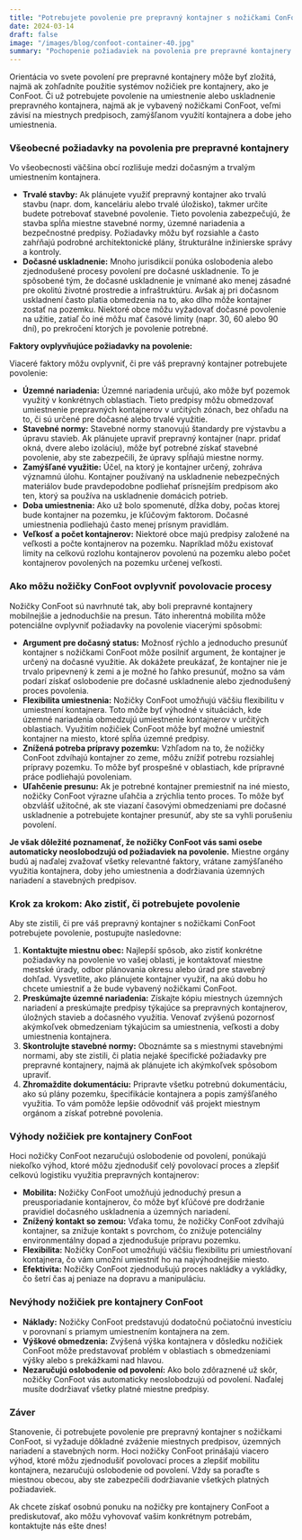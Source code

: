 ```yaml
---
title: "Potrebujete povolenie pre prepravný kontajner s nožičkami ConFoot?"
date: 2024-03-14
draft: false
image: "/images/blog/confoot-container-40.jpg"
summary: "Pochopenie požiadaviek na povolenia pre prepravné kontajnery s nožičkami ConFoot. Zistite viac o dočasnom vs. trvalom umiestnení a o tom, ako môže ConFoot zjednodušiť logistiku."
---
```


Orientácia vo svete povolení pre prepravné kontajnery môže byť zložitá, najmä ak zohľadníte použitie systémov nožičiek pre kontajnery, ako je ConFoot. Či už potrebujete povolenie na umiestnenie alebo uskladnenie prepravného kontajnera, najmä ak je vybavený nožičkami ConFoot, veľmi závisí na miestnych predpisoch, zamýšľanom využití kontajnera a dobe jeho umiestnenia.

### Všeobecné požiadavky na povolenia pre prepravné kontajnery

Vo všeobecnosti väčšina obcí rozlišuje medzi dočasným a trvalým umiestnením kontajnera.

*   **Trvalé stavby:** Ak plánujete využiť prepravný kontajner ako trvalú stavbu (napr. dom, kanceláriu alebo trvalé úložisko), takmer určite budete potrebovať stavebné povolenie. Tieto povolenia zabezpečujú, že stavba spĺňa miestne stavebné normy, územné nariadenia a bezpečnostné predpisy. Požiadavky môžu byť rozsiahle a často zahŕňajú podrobné architektonické plány, štrukturálne inžinierske správy a kontroly.
*   **Dočasné uskladnenie:** Mnoho jurisdikcií ponúka oslobodenia alebo zjednodušené procesy povolení pre dočasné uskladnenie. To je spôsobené tým, že dočasné uskladnenie je vnímané ako menej zásadné pre okolitú životné prostredie a infraštruktúru. Avšak aj pri dočasnom uskladnení často platia obmedzenia na to, ako dlho môže kontajner zostať na pozemku. Niektoré obce môžu vyžadovať dočasné povolenie na užitie, zatiaľ čo iné môžu mať časové limity (napr. 30, 60 alebo 90 dní), po prekročení ktorých je povolenie potrebné.

**Faktory ovplyvňujúce požiadavky na povolenie:**

Viaceré faktory môžu ovplyvniť, či pre váš prepravný kontajner potrebujete povolenie:

*   **Územné nariadenia:** Územné nariadenia určujú, ako môže byť pozemok využitý v konkrétnych oblastiach. Tieto predpisy môžu obmedzovať umiestnenie prepravných kontajnerov v určitých zónach, bez ohľadu na to, či sú určené pre dočasné alebo trvalé využitie.
*   **Stavebné normy:** Stavebné normy stanovujú štandardy pre výstavbu a úpravu stavieb. Ak plánujete upraviť prepravný kontajner (napr. pridať okná, dvere alebo izoláciu), môže byť potrebné získať stavebné povolenie, aby ste zabezpečili, že úpravy spĺňajú miestne normy.
*   **Zamýšľané využitie:** Účel, na ktorý je kontajner určený, zohráva významnú úlohu. Kontajner používaný na uskladnenie nebezpečných materiálov bude pravdepodobne podliehať prísnejším predpisom ako ten, ktorý sa používa na uskladnenie domácich potrieb.
*   **Doba umiestnenia:** Ako už bolo spomenuté, dĺžka doby, počas ktorej bude kontajner na pozemku, je kľúčovým faktorom. Dočasné umiestnenia podliehajú často menej prísnym pravidlám.
*   **Veľkosť a počet kontajnerov:** Niektoré obce majú predpisy založené na veľkosti a počte kontajnerov na pozemku. Napríklad môžu existovať limity na celkovú rozlohu kontajnerov povolenú na pozemku alebo počet kontajnerov povolených na pozemku určenej veľkosti.

### Ako môžu nožičky ConFoot ovplyvniť povolovacie procesy

Nožičky ConFoot sú navrhnuté tak, aby boli prepravné kontajnery mobilnejšie a jednoduchšie na presun. Táto inherentná mobilita môže potenciálne ovplyvniť požiadavky na povolenie viacerými spôsobmi:

*   **Argument pre dočasný status:** Možnosť rýchlo a jednoducho presunúť kontajner s nožičkami ConFoot môže posilniť argument, že kontajner je určený na dočasné využitie. Ak dokážete preukázať, že kontajner nie je trvalo pripevnený k zemi a je možné ho ľahko presunúť, možno sa vám podarí získať oslobodenie pre dočasné uskladnenie alebo zjednodušený proces povolenia.
*   **Flexibilita umiestnenia:** Nožičky ConFoot umožňujú väčšiu flexibilitu v umiestnení kontajnera. Toto môže byť výhodné v situáciách, kde územné nariadenia obmedzujú umiestnenie kontajnerov v určitých oblastiach. Využitím nožičiek ConFoot môže byť možné umiestniť kontajner na miesto, ktoré spĺňa územné predpisy.
*   **Znížená potreba prípravy pozemku:** Vzhľadom na to, že nožičky ConFoot zdvíhajú kontajner zo zeme, môžu znížiť potrebu rozsiahlej prípravy pozemku. To môže byť prospešné v oblastiach, kde prípravné práce podliehajú povoleniam.
*   **Uľahčenie presunu:** Ak je potrebné kontajner premiestniť na iné miesto, nožičky ConFoot výrazne uľahčia a zrýchlia tento proces. To môže byť obzvlášť užitočné, ak ste viazaní časovými obmedzeniami pre dočasné uskladnenie a potrebujete kontajner presunúť, aby ste sa vyhli porušeniu povolení.

**Je však dôležité poznamenať, že nožičky ConFoot vás sami osebe automaticky neoslobodzujú od požiadaviek na povolenie.** Miestne orgány budú aj naďalej zvažovať všetky relevantné faktory, vrátane zamýšľaného využitia kontajnera, doby jeho umiestnenia a dodržiavania územných nariadení a stavebných predpisov.

### Krok za krokom: Ako zistiť, či potrebujete povolenie

Aby ste zistili, či pre váš prepravný kontajner s nožičkami ConFoot potrebujete povolenie, postupujte nasledovne:

1.  **Kontaktujte miestnu obec:** Najlepší spôsob, ako zistiť konkrétne požiadavky na povolenie vo vašej oblasti, je kontaktovať miestne mestské úrady, odbor plánovania okresu alebo úrad pre stavebný dohľad. Vysvetlite, ako plánujete kontajner využiť, na akú dobu ho chcete umiestniť a že bude vybavený nožičkami ConFoot.
2.  **Preskúmajte územné nariadenia:** Získajte kópiu miestnych územných nariadení a preskúmajte predpisy týkajúce sa prepravných kontajnerov, úložných stavieb a dočasného využitia. Venovať zvýšenú pozornosť akýmkoľvek obmedzeniam týkajúcim sa umiestnenia, veľkosti a doby umiestnenia kontajnera.
3.  **Skontrolujte stavebné normy:** Oboznámte sa s miestnymi stavebnými normami, aby ste zistili, či platia nejaké špecifické požiadavky pre prepravné kontajnery, najmä ak plánujete ich akýmkoľvek spôsobom upraviť.
4.  **Zhromaždite dokumentáciu:** Pripravte všetku potrebnú dokumentáciu, ako sú plány pozemku, špecifikácie kontajnera a popis zamýšľaného využitia. To vám pomôže lepšie odôvodniť váš projekt miestnym orgánom a získať potrebné povolenia.

### Výhody nožičiek pre kontajnery ConFoot

Hoci nožičky ConFoot nezaručujú oslobodenie od povolení, ponúkajú niekoľko výhod, ktoré môžu zjednodušiť celý povolovací proces a zlepšiť celkovú logistiku využitia prepravných kontajnerov:

*   **Mobilita:** Nožičky ConFoot umožňujú jednoduchý presun a preusporiadanie kontajnerov, čo môže byť kľúčové pre dodržanie pravidiel dočasného uskladnenia a územných nariadení.
*   **Znížený kontakt so zemou:** Vďaka tomu, že nožičky ConFoot zdvíhajú kontajner, sa znižuje kontakt s povrchom, čo znižuje potenciálny environmentálny dopad a zjednodušuje prípravu pozemku.
*   **Flexibilita:** Nožičky ConFoot umožňujú väčšiu flexibilitu pri umiestňovaní kontajnera, čo vám umožní umiestniť ho na najvýhodnejšie miesto.
*   **Efektivita:** Nožičky ConFoot zjednodušujú proces nakládky a vykládky, čo šetrí čas aj peniaze na dopravu a manipuláciu.

### Nevýhody nožičiek pre kontajnery ConFoot

*   **Náklady:** Nožičky ConFoot predstavujú dodatočnú počiatočnú investíciu v porovnaní s priamym umiestnením kontajnera na zem.
*   **Výškové obmedzenia:** Zvýšená výška kontajnera v dôsledku nožičiek ConFoot môže predstavovať problém v oblastiach s obmedzeniami výšky alebo s prekážkami nad hlavou.
*   **Nezaručujú oslobodenie od povolení:** Ako bolo zdôraznené už skôr, nožičky ConFoot vás automaticky neoslobodzujú od povolení. Naďalej musíte dodržiavať všetky platné miestne predpisy.

### Záver

Stanovenie, či potrebujete povolenie pre prepravný kontajner s nožičkami ConFoot, si vyžaduje dôkladné zváženie miestnych predpisov, územných nariadení a stavebných norm. Hoci nožičky ConFoot prinášajú viacero výhod, ktoré môžu zjednodušiť povolovací proces a zlepšiť mobilitu kontajnera, nezaručujú oslobodenie od povolení. Vždy sa poraďte s miestnou obecou, aby ste zabezpečili dodržiavanie všetkých platných požiadaviek.

Ak chcete získať osobnú ponuku na nožičky pre kontajnery ConFoot a prediskutovať, ako môžu vyhovovať vašim konkrétnym potrebám, kontaktujte nás ešte dnes!